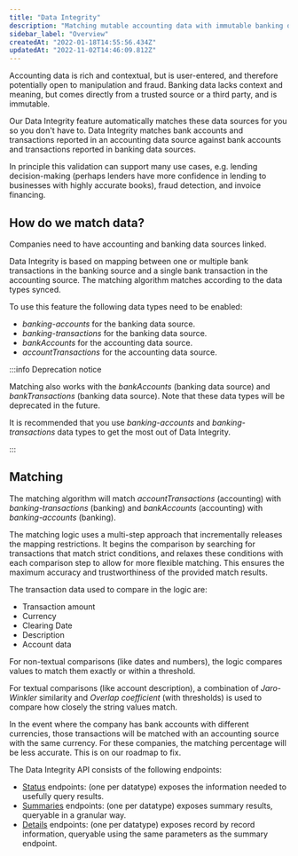 ```yaml
---
title: "Data Integrity"
description: "Matching mutable accounting data with immutable banking data to increase confidence in financial data"
sidebar_label: "Overview"
createdAt: "2022-01-18T14:55:56.434Z"
updatedAt: "2022-11-02T14:46:09.812Z"
---
```


Accounting data is rich and contextual, but is user-entered, and therefore potentially open to manipulation and fraud. Banking data lacks context and meaning, but comes directly from a trusted source or a third party, and is immutable.

Our Data Integrity feature automatically matches these data sources for you so you don't have to. Data Integrity matches bank accounts and transactions reported in an accounting data source against bank accounts and transactions reported in banking data sources.

In principle this validation can support many use cases, e.g. lending decision-making (perhaps lenders have more confidence in lending to businesses with highly accurate books), fraud detection, and invoice financing.

## How do we match data?

Companies need to have accounting and banking data sources linked.

Data Integrity is based on mapping between one or multiple bank transactions in the banking source and a single bank transaction in the accounting source. The matching algorithm matches according to the data types synced.

To use this feature the following data types need to be enabled:

- _banking-accounts_ for the banking data source.
- _banking-transactions_ for the banking data source.
- _bankAccounts_ for the accounting data source.
- _accountTransactions_ for the accounting data source.

:::info Deprecation notice

Matching also works with the _bankAccounts_ (banking data source) and _bankTransactions_ (banking data source). Note that these data types will be deprecated in the future.

It is recommended that you use _banking-accounts_ and _banking-transactions_ data types to get the most out of Data Integrity.

:::

## Matching

The matching algorithm will match _accountTransactions_ (accounting) with _banking-transactions_ (banking) and _bankAccounts_ (accounting) with _banking-accounts_ (banking).

The matching logic uses a multi-step approach that incrementally releases the mapping restrictions. It begins the comparison by searching for transactions that match strict conditions, and relaxes these conditions with each comparison step to allow for more flexible matching. This ensures the maximum accuracy and trustworthiness of the provided match results.

The transaction data used to compare in the logic are:

- Transaction amount
- Currency
- Clearing Date
- Description
- Account data

For non-textual comparisons (like dates and numbers), the logic compares values to match them exactly or within a threshold.

For textual comparisons (like account description), a combination of _Jaro-Winkler_ similarity and _Overlap coefficient_ (with thresholds) is used to compare how closely the string values match.

In the event where the company has bank accounts with different currencies, those transactions will be matched with an accounting source with the same currency. For these companies, the matching percentage will be less accurate. This is on our roadmap to fix.


The Data Integrity API consists of the following endpoints:

- [Status](#status) endpoints: (one per datatype) exposes the information needed to usefully query results.
- [Summaries](#summaries) endpoints: (one per datatype) exposes summary results, queryable in a granular way.
- [Details](#details) endpoints: (one per datatype) exposes record by record information, queryable using the same parameters as the summary endpoint.